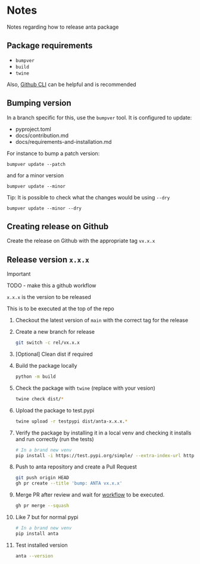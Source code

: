 # Notes

Notes regarding how to release anta package

## Package requirements

- `bumpver`
- `build`
- `twine`

Also, [Github CLI](https://cli.github.com/) can be helpful and is recommended

## Bumping version

In a branch specific for this, use the `bumpver` tool.
It is configured to update:
* pyproject.toml
* docs/contribution.md
* docs/requirements-and-installation.md

For instance to bump a patch version:
```
bumpver update --patch
```

and for a minor version

```
bumpver update --minor
```

Tip: It is possible to check what the changes would be using `--dry`

```
bumpver update --minor --dry
```

## Creating release on Github

Create the release on Github with the appropriate tag `vx.x.x`

## Release version `x.x.x`

> [!IMPORTANT]
> TODO - make this a github workflow

`x.x.x` is the version to be released

This is to be executed at the top of the repo

1. Checkout the latest version of `main` with the correct tag for the release
2. Create a new branch for release

   ```bash
   git switch -c rel/vx.x.x
   ```
3. [Optional] Clean dist if required
4. Build the package locally

   ```bash
   python -m build
   ```
5. Check the package with `twine` (replace with your vesion)

    ```bash
    twine check dist/*
    ```
6. Upload the package to test.pypi

    ```bash
    twine upload -r testpypi dist/anta-x.x.x.*
    ```
7. Verify the package by installing it in a local venv and checking it installs
   and run correctly (run the tests)

   ```bash
   # In a brand new venv
   pip install -i https://test.pypi.org/simple/ --extra-index-url https://pypi.org/simple --no-cache anta
   ```
8. Push to anta repository and create a Pull Request

    ```bash
    git push origin HEAD
    gh pr create --title 'bump: ANTA vx.x.x'
    ```
9. Merge PR after review and wait for [workflow](https://github.com/aristanetworks/anta/actions/workflows/release.yml) to be executed.

   ```bash
   gh pr merge --squash
   ```

10. Like 7 but for normal pypi

    ```bash
    # In a brand new venv
    pip install anta
    ```

11. Test installed version

    ```bash
    anta --version
    ```